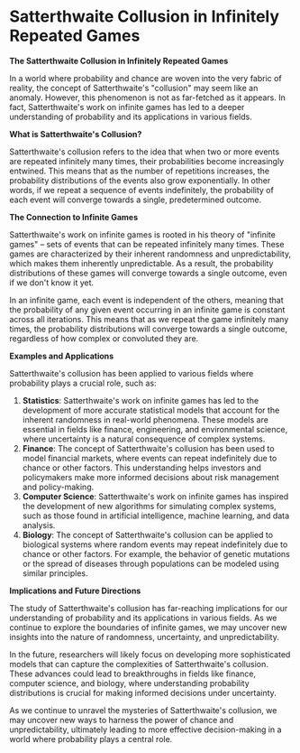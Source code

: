 # Satterthwaite Collusion in Infinitely Repeated Games

**The Satterthwaite Collusion in Infinitely Repeated Games**

In a world where probability and chance are woven into the very fabric of reality, the concept of Satterthwaite's "collusion" may seem like an anomaly. However, this phenomenon is not as far-fetched as it appears. In fact, Satterthwaite's work on infinite games has led to a deeper understanding of probability and its applications in various fields.

**What is Satterthwaite's Collusion?**

Satterthwaite's collusion refers to the idea that when two or more events are repeated infinitely many times, their probabilities become increasingly entwined. This means that as the number of repetitions increases, the probability distributions of the events also grow exponentially. In other words, if we repeat a sequence of events indefinitely, the probability of each event will converge towards a single, predetermined outcome.

**The Connection to Infinite Games**

Satterthwaite's work on infinite games is rooted in his theory of "infinite games" – sets of events that can be repeated infinitely many times. These games are characterized by their inherent randomness and unpredictability, which makes them inherently unpredictable. As a result, the probability distributions of these games will converge towards a single outcome, even if we don't know it yet.

In an infinite game, each event is independent of the others, meaning that the probability of any given event occurring in an infinite game is constant across all iterations. This means that as we repeat the game infinitely many times, the probability distributions will converge towards a single outcome, regardless of how complex or convoluted they are.

**Examples and Applications**

Satterthwaite's collusion has been applied to various fields where probability plays a crucial role, such as:

1. **Statistics**: Satterthwaite's work on infinite games has led to the development of more accurate statistical models that account for the inherent randomness in real-world phenomena. These models are essential in fields like finance, engineering, and environmental science, where uncertainty is a natural consequence of complex systems.
2. **Finance**: The concept of Satterthwaite's collusion has been used to model financial markets, where events can repeat indefinitely due to chance or other factors. This understanding helps investors and policymakers make more informed decisions about risk management and policy-making.
3. **Computer Science**: Satterthwaite's work on infinite games has inspired the development of new algorithms for simulating complex systems, such as those found in artificial intelligence, machine learning, and data analysis.
4. **Biology**: The concept of Satterthwaite's collusion can be applied to biological systems where random events may repeat indefinitely due to chance or other factors. For example, the behavior of genetic mutations or the spread of diseases through populations can be modeled using similar principles.

**Implications and Future Directions**

The study of Satterthwaite's collusion has far-reaching implications for our understanding of probability and its applications in various fields. As we continue to explore the boundaries of infinite games, we may uncover new insights into the nature of randomness, uncertainty, and unpredictability.

In the future, researchers will likely focus on developing more sophisticated models that can capture the complexities of Satterthwaite's collusion. These advances could lead to breakthroughs in fields like finance, computer science, and biology, where understanding probability distributions is crucial for making informed decisions under uncertainty.

As we continue to unravel the mysteries of Satterthwaite's collusion, we may uncover new ways to harness the power of chance and unpredictability, ultimately leading to more effective decision-making in a world where probability plays a central role.

